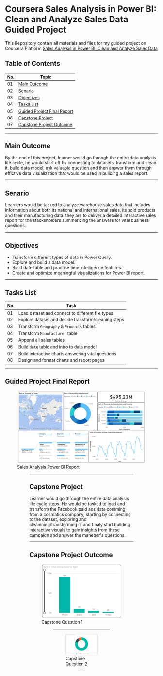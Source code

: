 # **Coursera Sales Analysis in Power BI: Clean and Analyze Sales Data Guided Project**

This Repository contain all materials and files for my guided project 
on Coursera Platform [Sales Analysis in Power BI: Clean and Analyze Sales Data](https://www.coursera.org/teach/tahlil-albayanat-biistikhdam-power-bi-maealijih-warasm-bayanat-almabieat/course/overview)

## Table of Contents
| No. | Topic	                        							|
|-----|------------                       							|
| 01  | [Main Outcome](#Main-Outcome)     							|
| 02  | [Senario](#Senario)     									|
| 03  | [Objectives](#Objectives)     								|
| 04  | [Tasks List](#Tasks-List)     								|
| 05  | [Guided Project Final Report](#Guided-Project-Final-Report) |
| 06  | [Capstone Project](#Capstone-Project)						|
| 07  | [Capstone Project Outcome](#Capstone-Project-Outcome)     	|

---

## Main Outcome
By the end of this project, learner would go through the entire data analysis life cycle, he would start off by connecting to datasets, 
transform and clean it, build data model, ask valuable question and then answer them through effictive data visualization 
that would be used in building a sales report.

---

## Senario
Learners would be tasked to analyze warehouse sales data that includes information about both its national and international sales, 
its sold products and their manufacturing data.
they are to deliver a detailed interactive sales report for the stackeholders summerizing the answers for vital business questions.

---

## Objectives
- Transform different types of data in Power Query.
- Explore and build a data model.
- Build date table and practise time intelligence features.
- Create and optimize meaningful visualizations for Power BI report.

---

## Tasks List
| No. | Task	    |
|-----|-----------  |
| 01  | Load dataset and connect to different file types    |
| 02  | Explore dataset and decide transform/cleaning steps |
| 03  | Transform `Geography` & `Products` tables   		|
| 04  | Transform `Manufacturer` table						|
| 05  | Append all sales tables   							|
| 06  |	Build `date` table and intro to data model			|
| 07  | Build interactive charts answering vital questions 	|
| 08  | Design and format charts and report pages			|

---

## Guided Project Final Report
<figure>
    <img src="https://raw.githubusercontent.com/xShaimaa/Coursera-Sales-Analysis-in-Power-BI-Clean-and-Visualize-Sales-Data-Guided-Project/main/01-Sales-Analysis-Guided-Project/report.png" alt="Sales Analysis Power BI Report">
    <figcaption>Sales Analysis Power BI Report<figcaption>
<figure>

---

## Capstone Project
Learner would go through the entire data analysis life cycle steps. 
He would be tasked to load and transform the Facebook paid ads data comming from a cosmatics company,
starting by connecting to the dataset, exploring and cleanining/transforming it, and finaly start building
interactive visuals to gain insights from these campaign and answer the maneger's questions. 

---

## Capstone Project Outcome
<figure>
    <img src="https://raw.githubusercontent.com/xShaimaa/Coursera-Sales-Analysis-in-Power-BI-Clean-and-Visualize-Sales-Data-Guided-Project/main/02-Capstone-Project/total-interaction-type.png" alt="Capstone Question 1">
    <figcaption>Capstone Question 1<figcaption>
<figure>

---

<figure>
    <img src="https://raw.githubusercontent.com/xShaimaa/Coursera-Sales-Analysis-in-Power-BI-Clean-and-Visualize-Sales-Data-Guided-Project/main/02-Capstone-Project/total-share-type.png" alt="Capstone Question 2">
    <figcaption>Capstone Question 2<figcaption>
<figure>

---

